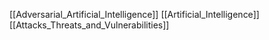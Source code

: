 [[Adversarial_Artificial_Intelligence]]
[[Artificial_Intelligence]]
[[Attacks_Threats_and_Vulnerabilities]]
